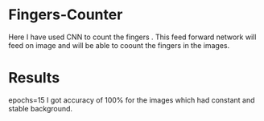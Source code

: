 # Fingers-Counter
 Here I have used CNN to count the fingers . This feed forward network will feed on image and will be able to coount the fingers in the images.
 

 
 # Results
 epochs=15
 I got accuracy of 100% for the images which had constant and stable background.
